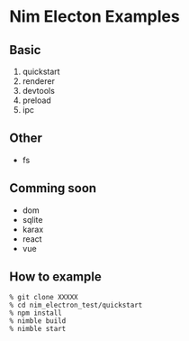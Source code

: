 # Nim Electon Examples


## Basic
1. quickstart
2. renderer
3. devtools
4. preload
5. ipc

## Other
- fs

## Comming soon
- dom
- sqlite
- karax
- react
- vue

## How to example
```
% git clone XXXXX
% cd nim_electron_test/quickstart
% npm install
% nimble build
% nimble start
```
